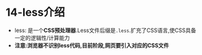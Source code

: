 # 14-less介绍

- less: 是一个**CSS预处理器**.Less文件后缀是`.less`.扩充了CSS语言,使CSS具备一定的逻辑性/计算能力
- **注意:浏览器不识别less代码,目前阶段,网页要引入对应的CSS文件**